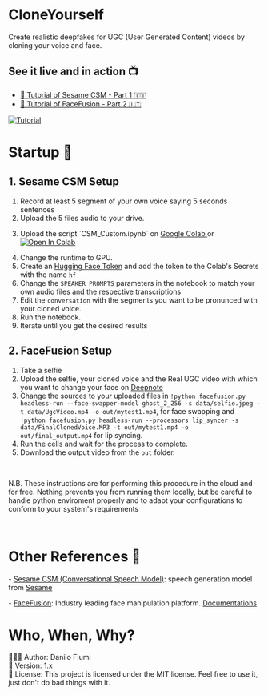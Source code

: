 # CloneYourself
Create realistic deepfakes for UGC (User Generated Content) videos by cloning your voice and face.

## See it live and in action 📺
-  [🎥 Tutorial of Sesame CSM - Part 1 🇮🇹](URL_ADDRESS.be/SedGB8m2XLM) 
-  [🎥 Tutorial of FaceFusion - Part 2 🇮🇹](URL_ADDRESS.be/SedGB8m2XLM) 

[![Tutorial](https://imgur.com/mY2lLnO.png)](https://youtu.be/SedGB8m2XLM 'Tutorial')
<!-- <div style="display: flex; gap: 10px; align-items: center;">
  <a style="width: 50%; height: auto;" href="https://youtu.be/SedGB8m2XLM"><img src="https://imgur.com/mY2lLnO.png" alt="Image 1" ></a>
  <a style="width: 50%; height: auto;" href="https://youtu.be/SedGB8m2XLM"><img src="https://imgur.com/mY2lLnO.png" alt="Image 1" ></a>
</div> -->

# Startup 🚀
## 1. Sesame CSM Setup
1. Record at least 5 segment of your own voice saying 5 seconds sentences
2. Upload the 5 files audio to your drive.
3. <p>Upload the script `CSM_Custom.ipynb` on <a href='https://colab.research.google.com/'> Google Colab </a> or &nbsp; <a target="_blank" href="https://colab.research.google.com/drive/14qGWyOiOEkfwmy5fzvNjvPUzb4gdI4LJ?usp=sharing"><img src="https://colab.research.google.com/assets/colab-badge.svg" alt="Open In Colab"/></a></p>
4.  Change the runtime to GPU.
5. Create an <a href='https://huggingface.co/settings/tokens'>Hugging Face Token</a> and add the token to the Colab's Secrets with the name `hf` 
6. Change the `SPEAKER_PROMPTS` parameters in the notebook to match your own audio files and the respective transcriptions
7. Edit the `conversation` with the segments you want to be pronunced with your cloned voice.
8. Run the notebook.
9. Iterate until you get the desired results

## 2. FaceFusion Setup
1. Take a selfie  
2. Upload the selfie, your cloned voice and the Real UGC video with which you want to change your face on [Deepnote](https://deepnote.com)
3. Change the sources to your uploaded files in `!python facefusion.py headless-run --face-swapper-model ghost_2_256 -s data/selfie.jpeg -t data/UgcVideo.mp4 -o out/mytest1.mp4`, for face swapping and `!python facefusion.py headless-run --processors lip_syncer -s data/FinalClonedVoice.MP3 -t out/mytest1.mp4 -o out/final_output.mp4` for lip syncing.
4. Run the cells and wait for the process to complete.
5. Download the output video from the `out` folder.
<br>
<p>N.B. These instructions are for performing this procedure in the cloud and for free. Nothing prevents you from running them locally, but be careful to handle python enviroment properly and to adapt your configurations to conform to your system's requirements</a></p>

</br>

# Other References 🔗

<p>- <a href="https://github.com/SesameAILabs/csm">Sesame CSM (Conversational Speech Model)</a>: speech generation model from <a href='https://www.sesame.com/' >Sesame</a></p>
- <a href="https://github.com/facefusion/facefusion?tab=readme-ov-file">FaceFusion</a>: Industry leading face manipulation platform. <a href='https://docs.facefusion.io/'> Documentations </a> </p>

# Who, When, Why?

👨🏾‍💻 Author: Danilo Fiumi <br />
📅 Version: 1.x<br />
📜 License: This project is licensed under the MIT license. Feel free to use it, just don't do bad things with it.